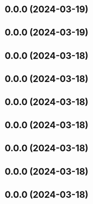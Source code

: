 # 0.0.0 (2024-03-19)



# 0.0.0 (2024-03-19)



# 0.0.0 (2024-03-18)



# 0.0.0 (2024-03-18)



# 0.0.0 (2024-03-18)



# 0.0.0 (2024-03-18)



# 0.0.0 (2024-03-18)



# 0.0.0 (2024-03-18)



# 0.0.0 (2024-03-18)



